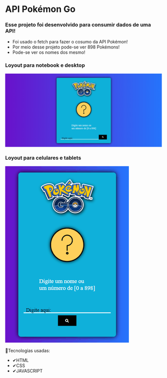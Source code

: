 # API Pokémon Go

### Esse projeto foi desenvolvido para consumir dados de uma API!

- Foi usado o fetch para fazer o cosumo da API Pokémon!
- Por meio desse projeto pode-se ver 898 Pokémons!
- Pode-se ver os nomes dos mesmo!

### Loyout para notebook e desktop

<img src="gif/api_pokemon_telanot.gif">


### Loyout para celulares e tablets
<img src="gif//api_pokemon_telacll.gif">

🚀Tecnologias usadas:
- ✔HTML
- ✔CSS
- ✔JAVASCRIPT


